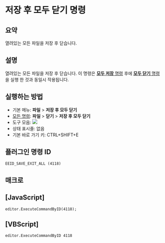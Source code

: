 # 저장 후 모두 닫기 명령

## 요약

열려있는 모든 파일을 저장 후 닫습니다.

## 설명

열려있는 모든 파일을 저장 후 닫습니다.
이 명령은 [**모두 저장** 명령](file_save_all) 후에 [**모두 닫기** 명령](exit_all) 을 실행 한 것과
동일시 작용됩니다.

## 실행하는 방법

- 기본 메뉴: **파일** \> **저장 후 모두 닫기**
- [모든 명령](../tools/all_commands): **파일** \> **닫기**
\> **저장 후 모두 닫기**
- 도구 모음: ![](../../images/saveexitall..png)
- 상태 표시줄: 없음
- 기본 바로 가기 키: CTRL+SHIFT+E

## 플러그인 명령 ID

```
EEID_SAVE_EXIT_ALL (4118)
```

## 매크로

## \[JavaScript\]

```
editor.ExecuteCommandByID(4118);
```

## \[VBScript\]

```
editor.ExecuteCommandByID 4118
```
